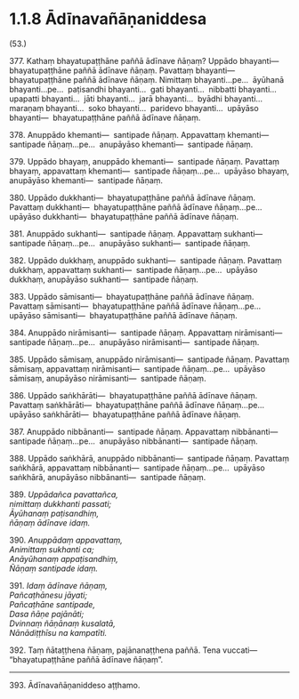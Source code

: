 # 1.1.8 Ādīnavañāṇaniddesa

(53.)

377\. Kathaṃ bhayatupaṭṭhāne paññā ādīnave ñāṇaṃ? Uppādo bhayanti—  bhayatupaṭṭhāne paññā ādīnave ñāṇaṃ. Pavattaṃ bhayanti—  bhayatupaṭṭhāne paññā ādīnave ñāṇaṃ. Nimittaṃ bhayanti…pe…  āyūhanā bhayanti…pe…  paṭisandhi bhayanti…  gati bhayanti…  nibbatti bhayanti…  upapatti bhayanti…  jāti bhayanti…  jarā bhayanti…  byādhi bhayanti…  maraṇaṃ bhayanti…  soko bhayanti…  paridevo bhayanti…  upāyāso bhayanti—  bhayatupaṭṭhāne paññā ādīnave ñāṇaṃ.

378\. Anuppādo khemanti—  santipade ñāṇaṃ. Appavattaṃ khemanti—  santipade ñāṇaṃ…pe…  anupāyāso khemanti—  santipade ñāṇaṃ.

379\. Uppādo bhayaṃ, anuppādo khemanti—  santipade ñāṇaṃ. Pavattaṃ bhayaṃ, appavattaṃ khemanti—  santipade ñāṇaṃ…pe…  upāyāso bhayaṃ, anupāyāso khemanti—  santipade ñāṇaṃ.

380\. Uppādo dukkhanti—  bhayatupaṭṭhāne paññā ādīnave ñāṇaṃ. Pavattaṃ dukkhanti—  bhayatupaṭṭhāne paññā ādīnave ñāṇaṃ…pe…  upāyāso dukkhanti—  bhayatupaṭṭhāne paññā ādīnave ñāṇaṃ.

381\. Anuppādo sukhanti—  santipade ñāṇaṃ. Appavattaṃ sukhanti—  santipade ñāṇaṃ…pe…  anupāyāso sukhanti—  santipade ñāṇaṃ.

382\. Uppādo dukkhaṃ, anuppādo sukhanti—  santipade ñāṇaṃ. Pavattaṃ dukkhaṃ, appavattaṃ sukhanti—  santipade ñāṇaṃ…pe…  upāyāso dukkhaṃ, anupāyāso sukhanti—  santipade ñāṇaṃ.

383\. Uppādo sāmisanti—  bhayatupaṭṭhāne paññā ādīnave ñāṇaṃ. Pavattaṃ sāmisanti—  bhayatupaṭṭhāne paññā ādīnave ñāṇaṃ…pe…  upāyāso sāmisanti—  bhayatupaṭṭhāne paññā ādīnave ñāṇaṃ.

384\. Anuppādo nirāmisanti—  santipade ñāṇaṃ. Appavattaṃ nirāmisanti—  santipade ñāṇaṃ…pe…  anupāyāso nirāmisanti—  santipade ñāṇaṃ.

385\. Uppādo sāmisaṃ, anuppādo nirāmisanti—  santipade ñāṇaṃ. Pavattaṃ sāmisaṃ, appavattaṃ nirāmisanti—  santipade ñāṇaṃ…pe…  upāyāso sāmisaṃ, anupāyāso nirāmisanti—  santipade ñāṇaṃ.

386\. Uppādo saṅkhārāti—  bhayatupaṭṭhāne paññā ādīnave ñāṇaṃ. Pavattaṃ saṅkhārāti—  bhayatupaṭṭhāne paññā ādīnave ñāṇaṃ…pe…  upāyāso saṅkhārāti—  bhayatupaṭṭhāne paññā ādīnave ñāṇaṃ.

387\. Anuppādo nibbānanti—  santipade ñāṇaṃ. Appavattaṃ nibbānanti—  santipade ñāṇaṃ…pe…  anupāyāso nibbānanti—  santipade ñāṇaṃ.

388\. Uppādo saṅkhārā, anuppādo nibbānanti—  santipade ñāṇaṃ. Pavattaṃ saṅkhārā, appavattaṃ nibbānanti—  santipade ñāṇaṃ…pe…  upāyāso saṅkhārā, anupāyāso nibbānanti—  santipade ñāṇaṃ.

389\. _Uppādañca pavattañca,_  
_nimittaṃ dukkhanti passati;_  
_Āyūhanaṃ paṭisandhiṃ,_  
_ñāṇaṃ ādīnave idaṃ._  

390\. _Anuppādaṃ appavattaṃ,_  
_Animittaṃ sukhanti ca;_  
_Anāyūhanaṃ appaṭisandhiṃ,_  
_Ñāṇaṃ santipade idaṃ._  

391\. _Idaṃ ādīnave ñāṇaṃ,_  
_Pañcaṭhānesu jāyati;_  
_Pañcaṭhāne santipade,_  
_Dasa ñāṇe pajānāti;_  
_Dvinnaṃ ñāṇānaṃ kusalatā,_  
_Nānādiṭṭhīsu na kampatīti._  

392\. Taṃ ñātaṭṭhena ñāṇaṃ, pajānanaṭṭhena paññā. Tena vuccati—  “bhayatupaṭṭhāne paññā ādīnave ñāṇaṃ”.

---

393\. Ādīnavañāṇaniddeso aṭṭhamo.

